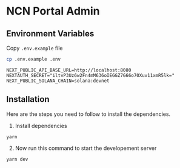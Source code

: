 # NCN Portal Admin

## Environment Variables

Copy `.env.example` file

```bash
cp .env.example .env
```

```
NEXT_PUBLIC_API_BASE_URL=http://localhost:8080
NEXTAUTH_SECRET="iltvP3Uz6w2Fn4mM636oIEGGZ7G66o70Xuv11xmR5lk="
NEXT_PUBLIC_SOLANA_CHAIN=solana:devnet
```

## Installation

Here are the steps you need to follow to install the dependencies.

1. Install dependencies

```
yarn
```

2. Now run this command to start the developement server

```
yarn dev
```
